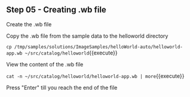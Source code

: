 
## Step 05 - Creating .wb file

Create the .wb file

Copy the .wb file from  the sample data to the helloworld directory

`cp /tmp/samples/solutions/ImageSamples/helloWorld-auto/helloworld-app.wb ~/src/catalog/helloworld`{{execute}}

View the content of the .wb file

`cat -n ~/src/catalog/helloworld/helloworld-app.wb | more`{{execute}}

Press "Enter" till you reach the end of the file
